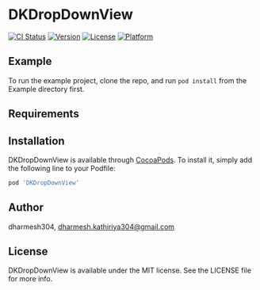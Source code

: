# DKDropDownView

[![CI Status](https://img.shields.io/travis/dharmesh304/DKDropDownView.svg?style=flat)](https://travis-ci.org/dharmesh304/DKDropDownView)
[![Version](https://img.shields.io/cocoapods/v/DKDropDownView.svg?style=flat)](https://cocoapods.org/pods/DKDropDownView)
[![License](https://img.shields.io/cocoapods/l/DKDropDownView.svg?style=flat)](https://cocoapods.org/pods/DKDropDownView)
[![Platform](https://img.shields.io/cocoapods/p/DKDropDownView.svg?style=flat)](https://cocoapods.org/pods/DKDropDownView)

## Example

To run the example project, clone the repo, and run `pod install` from the Example directory first.

## Requirements

## Installation

DKDropDownView is available through [CocoaPods](https://cocoapods.org). To install
it, simply add the following line to your Podfile:

```ruby
pod 'DKDropDownView'
```

## Author

dharmesh304, dharmesh.kathiriya304@gmail.com

## License

DKDropDownView is available under the MIT license. See the LICENSE file for more info.
